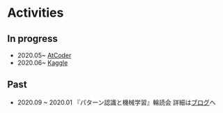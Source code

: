 # Activities

## In progress
- 2020.05~ [AtCoder](https://atcoder.jp/users/maronu)
- 2020.06~ [Kaggle](https://www.kaggle.com/yutarooguri)

## Past
- 2020.09 ~ 2020.01 『パターン認識と機械学習』輪読会  詳細は[ブログ](https://riguo.hatenablog.com/entry/2021/03/03/040553)へ

<br>
<br>
